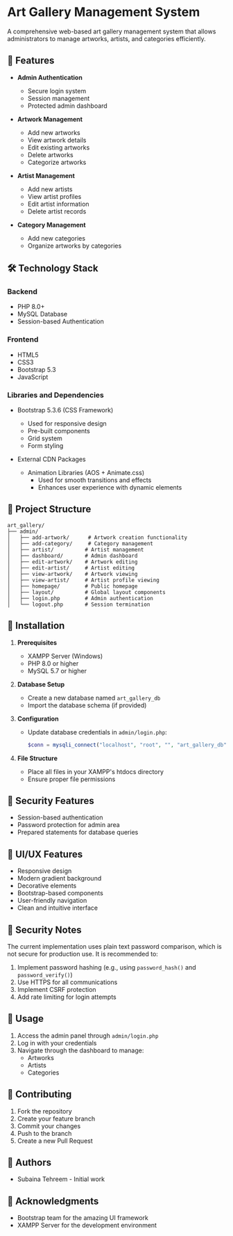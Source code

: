 # Art Gallery Management System

A comprehensive web-based art gallery management system that allows administrators to manage artworks, artists, and categories efficiently.

## 🚀 Features

- **Admin Authentication**
  - Secure login system
  - Session management
  - Protected admin dashboard

- **Artwork Management**
  - Add new artworks
  - View artwork details
  - Edit existing artworks
  - Delete artworks
  - Categorize artworks

- **Artist Management**
  - Add new artists
  - View artist profiles
  - Edit artist information
  - Delete artist records

- **Category Management**
  - Add new categories
  - Organize artworks by categories

## 🛠️ Technology Stack

### Backend
- PHP 8.0+
- MySQL Database
- Session-based Authentication

### Frontend
- HTML5
- CSS3
- Bootstrap 5.3
- JavaScript

### Libraries and Dependencies
- Bootstrap 5.3.6 (CSS Framework)
  - Used for responsive design
  - Pre-built components
  - Grid system
  - Form styling

- External CDN Packages
  - Animation Libraries (AOS + Animate.css)
    - Used for smooth transitions and effects
    - Enhances user experience with dynamic elements

## 📁 Project Structure

```
art_gallery/
├── admin/
│   ├── add-artwork/      # Artwork creation functionality
│   ├── add-category/     # Category management
│   ├── artist/          # Artist management
│   ├── dashboard/       # Admin dashboard
│   ├── edit-artwork/    # Artwork editing
│   ├── edit-artist/     # Artist editing
│   ├── view-artwork/    # Artwork viewing
│   ├── view-artist/     # Artist profile viewing
│   ├── homepage/        # Public homepage
│   ├── layout/          # Global layout components
│   ├── login.php        # Admin authentication
│   └── logout.php       # Session termination
```

## 🔧 Installation

1. **Prerequisites**
   - XAMPP Server (Windows)
   - PHP 8.0 or higher
   - MySQL 5.7 or higher

2. **Database Setup**
   - Create a new database named `art_gallery_db`
   - Import the database schema (if provided)

3. **Configuration**
   - Update database credentials in `admin/login.php`:
     ```php
     $conn = mysqli_connect("localhost", "root", "", "art_gallery_db");
     ```

4. **File Structure**
   - Place all files in your XAMPP's htdocs directory
   - Ensure proper file permissions

## 🔐 Security Features

- Session-based authentication
- Password protection for admin area
- Prepared statements for database queries

## 🎨 UI/UX Features

- Responsive design
- Modern gradient background
- Decorative elements
- Bootstrap-based components
- User-friendly navigation
- Clean and intuitive interface

## 🚨 Security Notes

The current implementation uses plain text password comparison, which is not secure for production use. It is recommended to:

1. Implement password hashing (e.g., using `password_hash()` and `password_verify()`)
2. Use HTTPS for all communications
3. Implement CSRF protection
4. Add rate limiting for login attempts

## 📝 Usage

1. Access the admin panel through `admin/login.php`
2. Log in with your credentials
3. Navigate through the dashboard to manage:
   - Artworks
   - Artists
   - Categories

## 🤝 Contributing

1. Fork the repository
2. Create your feature branch
3. Commit your changes
4. Push to the branch
5. Create a new Pull Request


## 👥 Authors

- Subaina Tehreem - Initial work

## 🙏 Acknowledgments

- Bootstrap team for the amazing UI framework
- XAMPP Server for the development environment 
